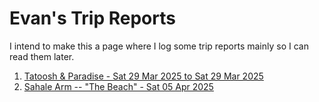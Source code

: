 # Evan's Trip Reports

I intend to make this a page where I log some trip reports mainly so I can read them later.

1. [Tatoosh & Paradise - Sat 29 Mar 2025 to Sat 29 Mar 2025](tatoosh-paradise-3-29-25/contents.md)
1. [Sahale Arm -- "The Beach" - Sat 05 Apr 2025](sahale-arm-4-5-25/contents.md)
